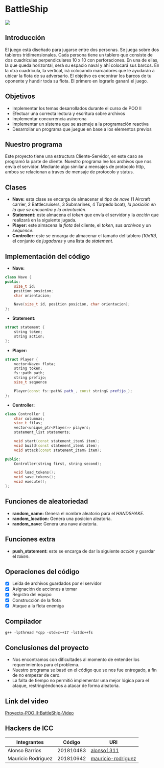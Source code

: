 # BattleShip 

![](https://i.ytimg.com/vi/8rGoks7I7NU/maxresdefault.jpg)

## Introducción 
El juego está diseñado para jugarse entre dos personas. Se juega sobre dos tableros tridimensionales. Cada persona tiene un tablero que consiste de dos cuadrículas perpendiculares 10 x 10 con perforaciones. En una de ellas, la que queda horizontal, será su espacio naval y ahí colocará sus barcos. En la otra cuadrícula, la vertical, irá colocando marcadores que le ayudarán a ubicar la flota de su adversario. El objetivo es encontrar los barcos de tu oponente y hundir toda su flota. El primero en lograrlo ganará el juego.

## Objetivos
- Implementar los temas desarrollados durante el curso de POO II
- Efectuar una correcta lectura y escritura sobre archivos
- Implementar concurrencia asíncrona
- Implementar un sistema que se asemeje a la programación reactiva
- Desarrollar un programa que juegue en base a los elementos previos

## Nuestro programa
Este proyecto tiene una estructura Cliente-Servidor, en este caso se programó la parte de cliente.
Nuestro programa lee los archivos que nos envía el servidor. Mediante algo similar a mensajes de protocolo http, ambos se relacionan a traves de mensaje de protocolo y status.

## Clases
- **Nave:** esta clase se encarga de almacenar el *tipo de nave* (1 Aircraft carrier, 2 Battlecruisers, 3 Submarines, 4 Torpedo boat), *la posición en la que se encuentra* y *la orientación*.
- **Statement:** este almacena el *token* que envía el servidor y la *acción* que realizará en la siguiente jugada.
- **Player:** este almacena la *flota* del cliente, el *token*, sus *archivos* y un *sequence*.
- **Controller:** este se encarga de almacenar el tamaño del tablero *(10x10)*, el conjunto de *jugadores* y una lista de *statement*.

## Implementación del código
- **Nave:**

```c++
class Nave {
public:
    size_t id;
    position posicion; 
    char orientacion;

    Nave(size_t id, position posicion, char orientacion);
};
```
- **Statement:**

```c++
struct statement {
    string token;
    string action;
};
```
- **Player:**

```c++
struct Player {
    vector<Nave> flota;
    string token;
    fs::path path;
    string prefijo;
    size_t sequence

    Player(const fs::path& path_, const string& prefijo_);
};
```

- **Controller:**
```c++
class Controller {
    char columnas;
    size_t filas;
    vector<unique_ptr<Player>> players;
    statement_list statements;

    void start(const statement_item& item);
    void build(const statement_item& item);
    void attack(const statement_item& item);

public:
    Controller(string first, string second);

    void load_tokens();
    void save_tokens();
    void execute();
};
```

## Funciones de aleatoriedad
- **random_name:** Genera el nombre aleatorio para el *HANDSHAKE*.
- **random_location:** Genera una posicion aleatoria.
- **random_nave:** Genera una nave aleatoria.

## Funciones extra
- **push_statement:** este se encarga de dar la siguiente *acción* y guardar el *token*.

## Operaciones del código
- [x] Leída de archivos guardados por el servidor
- [x] Asignación de acciones a tomar
- [x] Registro del equipo
- [x] Construcción de la flota
- [x] Ataque a la flota enemiga

## Compilador
```
g++ -lpthread *cpp -std=c++17 -lstdc++fs
```
## Conclusiones del proyecto
- Nos encontramos con dificultades al momento de entender los requerimientos para el problema.
- Nuestro programa se basó en el código que  se nos fue entregado, a fin de no empezar de cero.
- La falta de tiempo no permitió implementar una mejor lógica para el ataque, restringiéndonos a atacar de forma aleatoria.

## Link del video
[Proyecto-POO II-BattleShip-Video](https://youtu.be/fa_Vds2A7Yo)

## Hackers de ICC

|Integrantes|Código|URI|
|-----------|------|---|
|Alonso Barrios|201810483|[alonso1311](https://github.com/alonso1311)
|Mauricio Rodriguez|201810642|[mauricio-rodriguez](https://github.com/mauricio-rodriguez)

